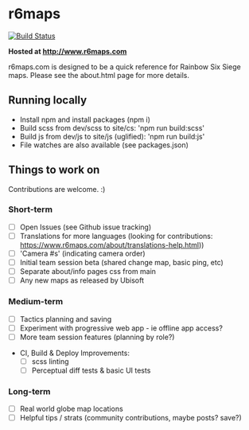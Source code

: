 # r6maps
[![Build Status](https://travis-ci.org/capajon/r6maps.svg?branch=master)](https://travis-ci.org/capajon/r6maps)

**Hosted at http://www.r6maps.com**

r6maps.com is designed to be a quick reference for Rainbow Six Siege maps.  Please see the about.html page for more details.

## Running locally
- Install npm and install packages (npm i)
- Build scss from dev/scss to site/cs: 'npm run build:scss'
- Build js from dev/js to site/js (uglified): 'npm run build:js'
- File watches are also available (see packages.json)

## Things to work on
Contributions are welcome. :)

### Short-term
- [ ] Open Issues (see Github issue tracking)
- [ ] Translations for more languages (looking for contributions: https://www.r6maps.com/about/translations-help.html))
- [ ] 'Camera #s' (indicating camera order)
- [ ] Initial team session beta (shared change map, basic ping, etc)
- [ ] Separate about/info pages css from main
- [ ] Any new maps as released by Ubisoft

### Medium-term
- [ ] Tactics planning and saving
- [ ] Experiment with progressive web app - ie offline app access?
- [ ] More team session features (planning by role?)
- CI, Build & Deploy Improvements:
   - [ ] scss linting
   - [ ] Perceptual diff tests & basic UI tests

### Long-term
- [ ] Real world globe map locations
- [ ] Helpful tips / strats (community contributions, maybe posts? save?)
